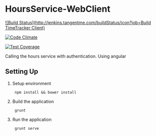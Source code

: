 # HoursService-WebClient

[![Build Status](http://jenkins.tangentme.com/buildStatus/icon?job=Build TimeTracker Client)](http://jenkins.tangentme.com/view/MicroServices/job/Build%20TimeTracker%20Client/)

[![Code Climate](https://codeclimate.com/github/TangentMicroServices/HoursService-WebClient/badges/gpa.svg)](https://codeclimate.com/github/TangentMicroServices/HoursService-WebClient)

[![Test Coverage](https://codeclimate.com/github/TangentMicroServices/HoursService-WebClient/badges/coverage.svg)](https://codeclimate.com/github/TangentMicroServices/HoursService-WebClient)


Calling the hours service with authentication. Using angular

## Setting Up

1. Setup environment

        npm install && bower install

1. Build the application

		grunt
		
1. Run the application

		grunt serve
